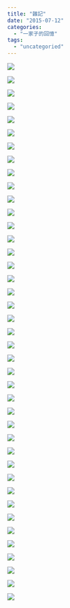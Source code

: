 ```yaml
---
title: "雜記"
date: "2015-07-12"
categories: 
  - "一家子的回憶"
tags: 
  - "uncategoried"
---
```


[![](images/17374884496_a122a9bc7e.jpg)](http://flickr.com/photos/33703965@N00/17374884496)

[![](images/16778337374_930bfaafd6.jpg)](http://flickr.com/photos/33703965@N00/16778337374)

[![](images/17398843772_d19e82574f.jpg)](http://flickr.com/photos/33703965@N00/17398843772)

[![](images/16780583403_3322c15dbb.jpg)](http://flickr.com/photos/33703965@N00/16780583403)

[![](images/16780582353_4132edd770.jpg)](http://flickr.com/photos/33703965@N00/16780582353)

[![](images/17400484711_7fbfebbd80.jpg)](http://flickr.com/photos/33703965@N00/17400484711)

[![](images/17400874225_6a7c6afcd6.jpg)](http://flickr.com/photos/33703965@N00/17400874225)

[![](images/16643610770_7bbe2cf9b9.jpg)](http://flickr.com/photos/33703965@N00/16643610770)

[![](images/16829911731_4fa93d501a.jpg)](http://flickr.com/photos/33703965@N00/16829911731)

[![](images/16643611740_0027d41837.jpg)](http://flickr.com/photos/33703965@N00/16643611740)

[![](images/17400869855_385c58e277.jpg)](http://flickr.com/photos/33703965@N00/17400869855)

[![](images/17213270490_90a2e11b80.jpg)](http://flickr.com/photos/33703965@N00/17213270490)

[![](images/17374872426_e2aa56d349.jpg)](http://flickr.com/photos/33703965@N00/17374872426)

[![](images/17214638099_3e66e6eb20.jpg)](http://flickr.com/photos/33703965@N00/17214638099)

[![](images/16778316544_8c8cc0c630.jpg)](http://flickr.com/photos/33703965@N00/16778316544)

[![](images/17398865102_35b885cf8e.jpg)](http://flickr.com/photos/33703965@N00/17398865102)

[![](images/17374860896_38d6fed85d.jpg)](http://flickr.com/photos/33703965@N00/17374860896)

[![](images/17193383147_68dc70623b.jpg)](http://flickr.com/photos/33703965@N00/17193383147)

[![](images/17374858346_c119edbbbd.jpg)](http://flickr.com/photos/33703965@N00/17374858346)

[![](images/16778318454_6c2c865346.jpg)](http://flickr.com/photos/33703965@N00/16778318454)

[![](images/16778296584_d8b35bff34.jpg)](http://flickr.com/photos/33703965@N00/16778296584)

[![](images/17400450341_15fb9fddb5.jpg)](http://flickr.com/photos/33703965@N00/17400450341)

[![](images/16780544353_180828ebc8.jpg)](http://flickr.com/photos/33703965@N00/16780544353)

[![](images/16921213343_2d1bab8edb.jpg)](http://flickr.com/photos/33703965@N00/16921213343)

[![](images/17355242759_7d03217854.jpg)](http://flickr.com/photos/33703965@N00/17355242759)

[![](images/17515203716_46be173666.jpg)](http://flickr.com/photos/33703965@N00/17515203716)

[![](images/17541572875_0ebd0647f5.jpg)](http://flickr.com/photos/33703965@N00/17541572875)

[![](images/16921211853_a8ae44d78b.jpg)](http://flickr.com/photos/33703965@N00/16921211853)

[![](images/17355215009_55067324c0.jpg)](http://flickr.com/photos/33703965@N00/17355215009)

[![](images/17541557075_2cea1ab540.jpg)](http://flickr.com/photos/33703965@N00/17541557075)

[![](images/17355208299_05cd580902.jpg)](http://flickr.com/photos/33703965@N00/17355208299)

[![](images/16921198483_5b1d06167a.jpg)](http://flickr.com/photos/33703965@N00/16921198483)

[![](images/17541372655_2daabe9704.jpg)](http://flickr.com/photos/33703965@N00/17541372655)

[![](images/17353762960_140dcd8e04.jpg)](http://flickr.com/photos/33703965@N00/17353762960)

[![](images/17514982006_aa04d68bd5.jpg)](http://flickr.com/photos/33703965@N00/17514982006)

[![](images/17353554038_3cbaa6c424.jpg)](http://flickr.com/photos/33703965@N00/17353554038)

[![](images/16918783034_e79ce20e9b.jpg)](http://flickr.com/photos/33703965@N00/16918783034)

[![](images/17541347555_1c148632dc.jpg)](http://flickr.com/photos/33703965@N00/17541347555)

[![](images/16643425008_64c3894efe.jpg)](http://flickr.com/photos/33703965@N00/16643425008)

![](images/16623677717_77a865a597.jpg)

[![](images/16643427218_2356003249.jpg)](http://flickr.com/photos/33703965@N00/16643427218)
